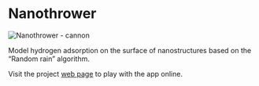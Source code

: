 # Nanothrower

![Nanothrower - cannon](https://amphiluke.github.io/nanothrower/img/cannon.png)

Model hydrogen adsorption on the surface of nanostructures based on the “Random rain” algorithm.

Visit the project [web page](https://amphiluke.github.io/nanothrower/build/) to play with the app online.